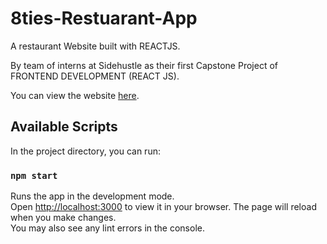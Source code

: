 # 8ties-Restuarant-App

A restaurant Website built with REACTJS.

By team of interns at Sidehustle as their first Capstone Project of FRONTEND DEVELOPMENT (REACT JS).

You can view the website  [here](https://onadan.github.io/8ties-restaurant-app). 


## Available Scripts
In the project directory, you can run:
### `npm start`
Runs the app in the development mode.\
Open [http://localhost:3000](http://localhost:3000) to view it in your browser.
The page will reload when you make changes.\
You may also see any lint errors in the console.
